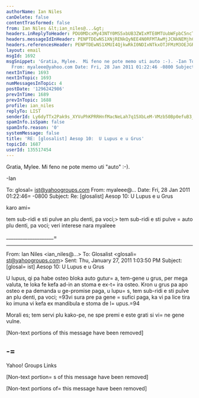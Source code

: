```yaml
---
authorName: Ian Niles
canDelete: false
contentTrasformed: false
from: Ian Niles &lt;ian_niles@...&gt;
headers.inReplyToHeader: PDU0MDcxMy43NTY0MS5xbUB3ZWIxMTE0MTUubWFpbC5ncTEueWFob28uY29tPg==
headers.messageIdInHeader: PENPTDEwNS1XNjRENkQyNEE4N0RFMTAwMjJCNkNEMjhCRTEwQHBoeC5nYmw+
headers.referencesHeader: PENPTDEwNS1XMUI4QjkwRkI0NDIxNTkxOTJFMzM3OEJGRTBAcGh4LmdibD4sPDU0MDcxMy43NTY0MS5xbUB3ZWIxMTE0MTUubWFpbC5ncTEueWFob28uY29tPg==
layout: email
msgId: 1692
msgSnippet: 'Gratia, Mylee.  Mi feno ne pote memo uti auto :-). -Ian To: glosalist@yahoogroups.com
  From: myaleee@yahoo.com Date: Fri, 28 Jan 2011 01:22:46 -0800 Subject:'
nextInTime: 1693
nextInTopic: 1693
numMessagesInTopic: 4
postDate: '1296242986'
prevInTime: 1689
prevInTopic: 1688
profile: ian_niles
replyTo: LIST
senderId: Ly6dyTTx2Pak9s_XYVuPhKPRRHnfMacNeLah7q15XbLeM-VMzb50Bp0efuB3_QL8TQHQ2vSeaPs9nroz35PdN4Kad91aekPF
spamInfo.isSpam: false
spamInfo.reason: '0'
systemMessage: false
title: 'RE: [glosalist] Aesop 10:  U Lupus e u Grus'
topicId: 1687
userId: 135517454
---
```



Gratia, Mylee.  Mi feno ne pote memo uti "auto" :-).
 
-Ian
 


To: glosal=
ist@yahoogroups.com
From: myaleee@...
Date: Fri, 28 Jan 2011 01:22:46=
 -0800
Subject: Re: [glosalist] Aesop 10: U Lupus e u Grus


  



karo ami=

tem sub-ridi e sti pulve an plu denti, pa voci;> tem sub-ridi e sti pulve =
auto 
plu denti, pa voci;
veri interese nara 
myaleee

____________________=
____________
From: Ian Niles <ian_niles@...>
To: Glosalist <glosali=
st@yahoogroups.com>
Sent: Thu, January 27, 2011 1:03:50 PM
Subject: [glosal=
ist] Aesop 10: U Lupus e u Grus

U lupus, qi pa habe osteo bloka auto gutur=
a, tem-gene u grus, per mega valuta, 
te loka fe kefa ad-in an stoma e ex-t=
ira osteo. Kron u grus pa apo osteo e pa 
demanda u ge-promise paga, u lupu=
s, tem sub-ridi e sti pulve an plu denti, pa 
voci; =93vi sura pre pa gene =
sufici paga, ka vi pa lice tira ko imuna vi kefa ex 
mandibula e stoma de l=
upus.=94

Morali es; tem servi plu kako-pe, ne spe premi e este grati si vi=
 ne gene vulne. 


[Non-text portions of this message have been removed]

-=
-----------------------------------

Yahoo! Groups Links

[Non-text portion=
s of this message have been removed]



 		 	   		  

[Non-text portions of=
 this message have been removed]


